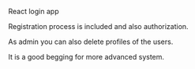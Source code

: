 React login app

Registration process is included and also authorization.

As admin you can also delete profiles of the users.

It is a good begging for more advanced system.
